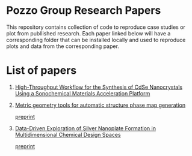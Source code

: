 # Pozzo Group Research Papers

This repository contains collection of code to reproduce case studies or plot from publlished research.
Each paper linked below will have a corresponding folder that can be installed locally and used to reproduce plots and data from the corresponding paper.

# List of papers

1. [High-Throughput Workflow for the Synthesis of CdSe Nanocrystals Using a Sonochemical Materials Acceleration Platform](/qdots)

2. [Metric geometry tools for automatic structure phase map generation](/autophasemap) 

	[preprint](https://doi.org/10.26434/chemrxiv-2022-3p4gx)

3. [Data-Driven Exploration of Silver Nanoplate Formation in Multidimensional Chemical Design Spaces](</Silver Nanoplates>)

	[preprint](https://chemrxiv.org/engage/chemrxiv/article-details/64e917eb79853bbd786f2e12)